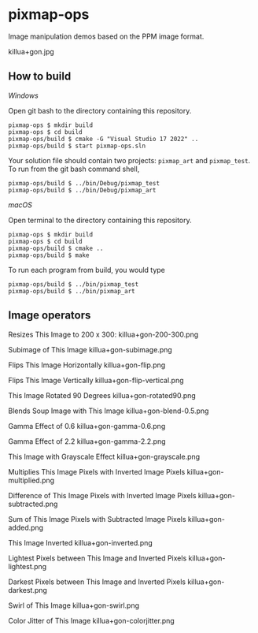 # pixmap-ops

Image manipulation demos based on the PPM image format.

killua+gon.jpg

## How to build

*Windows*

Open git bash to the directory containing this repository.

```
pixmap-ops $ mkdir build
pixmap-ops $ cd build
pixmap-ops/build $ cmake -G "Visual Studio 17 2022" ..
pixmap-ops/build $ start pixmap-ops.sln
```

Your solution file should contain two projects: `pixmap_art` and `pixmap_test`.
To run from the git bash command shell, 

```
pixmap-ops/build $ ../bin/Debug/pixmap_test
pixmap-ops/build $ ../bin/Debug/pixmap_art
```

*macOS*

Open terminal to the directory containing this repository.

```
pixmap-ops $ mkdir build
pixmap-ops $ cd build
pixmap-ops/build $ cmake ..
pixmap-ops/build $ make
```

To run each program from build, you would type

```
pixmap-ops/build $ ../bin/pixmap_test
pixmap-ops/build $ ../bin/pixmap_art
```

## Image operators

Resizes This Image to 200 x 300:
killua+gon-200-300.png

Subimage of This Image
killua+gon-subimage.png

Flips This Image Horizontally
killua+gon-flip.png

Flips This Image Vertically
killua+gon-flip-vertical.png

This Image Rotated 90 Degrees
killua+gon-rotated90.png

Blends Soup Image with This Image
killua+gon-blend-0.5.png

Gamma Effect of 0.6
killua+gon-gamma-0.6.png

Gamma Effect of 2.2
killua+gon-gamma-2.2.png

This Image with Grayscale Effect
killua+gon-grayscale.png

Multiplies This Image Pixels with Inverted Image Pixels
killua+gon-multiplied.png

Difference of This Image Pixels with Inverted Image Pixels
killua+gon-subtracted.png

Sum of This Image Pixels with Subtracted Image Pixels
killua+gon-added.png

This Image Inverted
killua+gon-inverted.png

Lightest Pixels between This Image and Inverted Pixels
killua+gon-lightest.png

Darkest Pixels between This Image and Inverted Pixels
killua+gon-darkest.png

Swirl of This Image
killua+gon-swirl.png

Color Jitter of This Image
killua+gon-colorjitter.png



